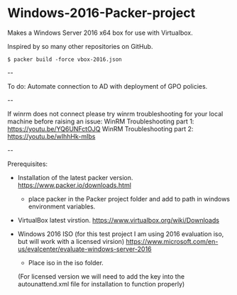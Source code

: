 # Windows-2016-Packer-project

Makes a Windows Server 2016 x64 box for use with Virtualbox.

Inspired by so many other repositories on GitHub.

```
$ packer build -force vbox-2016.json
```
--

To do:
Automate connection to AD with deployment of GPO policies.

--

If winrm does not connect please try winrm troubleshooting for your local machine before raising an issue:
WinRM Troubleshooting part 1: https://youtu.be/YQ6UNFctOJQ
WinRM Troubleshooting part 2: https://youtu.be/wIhhHk-mIbs

--

Prerequisites:
- Installation of the latest packer version.
  https://www.packer.io/downloads.html
    - place packer in the Packer project folder and add to path in windows environment variables.
  
- VirtualBox latest virstion.
  https://www.virtualbox.org/wiki/Downloads
  
- Windows 2016 ISO (for this test project I am using 2016 evaluation iso, but will work with a licensed virsion)
  https://www.microsoft.com/en-us/evalcenter/evaluate-windows-server-2016
    - Place iso in the iso folder.
  
  (For licensed version we will need to add the key into the autounattend.xml file for installation to function properly)
